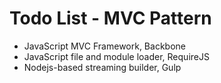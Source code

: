 Todo List - MVC Pattern
================

- JavaScript MVC Framework, Backbone 
- JavaScript file and module loader, RequireJS 
- Nodejs-based streaming builder, Gulp 
